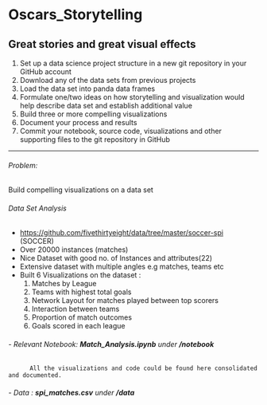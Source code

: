 # Oscars_Storytelling
##  Great stories and great visual effects

1. Set up a data science project structure in a new git repository in your GitHub account
2. Download any of the data sets from previous projects
3. Load the data set into panda data frames
4. Formulate one/two ideas on how storytelling and visualization would help describe data set and establish additional value
5. Build three or more compelling visualizations
6. Document your process and results
7. Commit your notebook, source code, visualizations and other supporting files to the git repository in GitHub

--------------------------------------------------------------------------------------------------
###### Problem:
Build compelling visualizations on a data set

###### Data Set Analysis
- https://github.com/fivethirtyeight/data/tree/master/soccer-spi (SOCCER)
- Over 20000 instances (matches)
- Nice Dataset with good no. of Instances and attributes(22)
- Extensive dataset with multiple angles e.g matches, teams etc
- Built 6 Visualizations on the dataset :
  1. Matches by League
  2. Teams with highest total goals
  3. Network Layout for matches played between top scorers
  4. Interaction between teams
  5. Proportion of match outcomes
  6. Goals scored in each league

###### - Relevant Notebook: **Match_Analysis.ipynb** under **_/notebook_**
          All the visualizations and code could be found here consolidated and documented.
          
###### - Data : **spi_matches.csv** under **_/data_**
